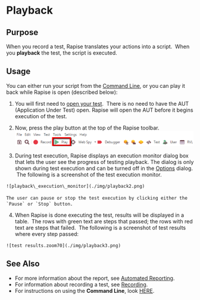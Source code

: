 # Playback

## Purpose

When you record a test, Rapise translates your actions into a script.  When you **playback** the test, the script is executed.

## Usage
You can either run your script from the [Command Line](command_line.md), or you can play it back while Rapise is open (described below):

1.   You will first need to [open your test](open_a_test.md).  There is no need to have the AUT (Application Under Test) open. Rapise will open the AUT before it begins execution of the test.

2.   Now, press the play button at the top of the Rapise toolbar.
![play icon](./img/playback1.png)

3.   During test execution, Rapise displays an execution monitor dialog box that lets the user see the progress of testing playback. The dialog is only shown during test execution and can be turned off in the [Options](options_dialog.md) dialog.  The following is a screenshot of the test execution monitor.

    ![playback\_execution\_monitor](./img/playback2.png)

    The user can pause or stop the test execution by clicking either the `Pause` or `Stop` button.

4.   When Rapise is done executing the test, results will be displayed in a table.  The rows with green text are steps that passed; the rows with red text are steps that failed.  The following is a screenshot of test results where every step passed:

    ![test results.zoom70](./img/playback3.png)

## See Also
*   For more information about the report, see [Automated Reporting](automated_reporting.md).
*   For information about recording a test, see [Recording](recording.md).
*   For instructions on using the **Command Line**, look [HERE](command_line.md).
